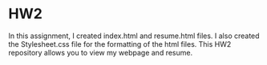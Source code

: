# HW2
In this assignment, I created index.html and resume.html files. I also created the Stylesheet.css file for the formatting of the html files. 
This HW2 repository allows you to view my webpage and resume. 